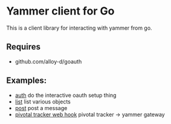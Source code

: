# Yammer client for Go

This is a client library for interacting with yammer from go.

## Requires

* github.com/alloy-d/goauth

## Examples:

* [auth](yammer.go/blob/master/tools/auth/auth.go) do the interactive
  oauth setup thing
* [list](yammer.go/blob/master/tools/list/list.go) list various objects
* [post](yammer.go/blob/master/tools/post/post.go) post a message
* [pivotal tracker web
  hook](yammer.go/blob/master/tools/pivotal/pivotal.go) pivotal
  tracker -> yammer gateway
